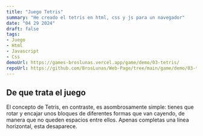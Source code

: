 ```yaml
---
title: "Juego Tetris"
summary: "He creado el tetris en html, css y js para un navegador"
date: "04 29 2024"
draft: false
tags:
- Juego
- Html
- Javascript
- Css
demoUrl: https://games-broslunas.vercel.app/game/demo/03-tetris/
repoUrl: https://github.com/BrosLunas/Web-Page/tree/main/game/demo/03-tetris
---
```


## De que trata el juego
El concepto de Tetris, en contraste, es asombrosamente simple: tienes que rotar y encajar unos bloques de diferentes formas que van cayendo, de manera que no queden espacios entre ellos. Apenas completas una línea horizontal, esta desaparece.
